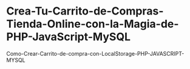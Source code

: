 # Crea-Tu-Carrito-de-Compras-Tienda-Online-con-la-Magia-de-PHP-JavaScript-MySQL
Como-Crear-Carrito-de-compra-con-LocalStorage-PHP-JAVASCRIPT-MYSQL
